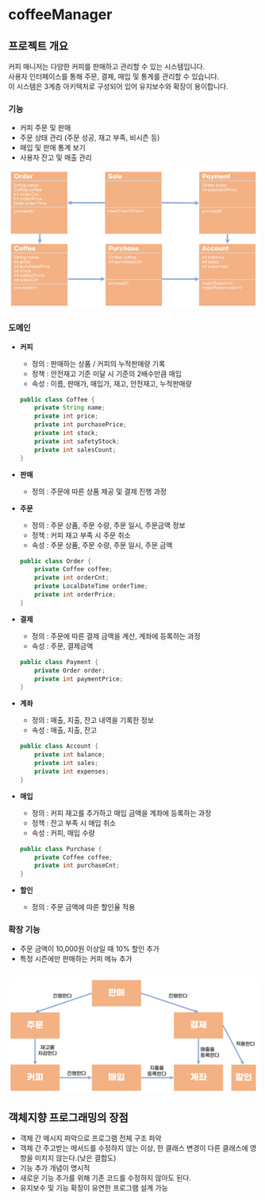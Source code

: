 # coffeeManager

## 프로젝트 개요

커피 매니저는 다양한 커피를 판매하고 관리할 수 있는 시스템입니다.<br/>
사용자 인터페이스를 통해 주문, 결제, 매입 및 통계를 관리할 수 있습니다.<br/>
이 시스템은 3계층 아키텍처로 구성되어 있어 유지보수와 확장이 용이합니다.

### 기능

-   커피 주문 및 판매
-   주문 상태 관리 (주문 성공, 재고 부족, 비시즌 등)
-   매입 및 판매 통계 보기
-   사용자 잔고 및 매출 관리

![대체 텍스트](/src/images/image1.jpg)

### 도메인

-   **커피**

    -   정의 : 판매하는 상품 / 커피의 누적판매량 기록
    -   정책 : 안전재고 기준 미달 시 기준의 2배수만큼 매입
    -   속성 : 이름, 판매가, 매입가, 재고, 안전재고, 누적판매량

    ```java
    public class Coffee {
        private String name;
        private int price;
        private int purchasePrice;
        private int stock;
        private int safetyStock;
        private int salesCount;
    }
    ```

-   **판매**

    -   정의 : 주문에 따른 상품 제공 및 결제 진행 과정

-   **주문**

    -   정의 : 주문 상품, 주문 수량, 주문 일시, 주문금액 정보
    -   정책 : 커피 재고 부족 시 주문 취소
    -   속성 : 주문 상품, 주문 수량, 주문 일시, 주문 금액

    ```java
    public class Order {
        private Coffee coffee;
        private int orderCnt;
        private LocalDateTime orderTime;
        private int orderPrice;
    }
    ```

-   **결제**

    -   정의 : 주문에 따른 결제 금액을 계산, 계좌에 등록하는 과정
    -   속성 : 주문, 결제금액

    ```java
    public class Payment {
        private Order order;
        private int paymentPrice;
    }
    ```

-   **계좌**

    -   정의 : 매출, 지출, 잔고 내역을 기록한 정보
    -   속성 : 매출, 지출, 잔고

    ```java
    public class Account {
        private int balance;
        private int sales;
        private int expenses;
    }
    ```

-   **매입**

    -   정의 : 커피 재고를 추가하고 매입 금액을 계좌에 등록하는 과정
    -   정책 : 잔고 부족 시 매입 취소
    -   속성 : 커피, 매입 수량

    ```java
    public class Purchase {
        private Coffee coffee;
        private int purchaseCnt;
    }
    ```

-   **할인**
    -   정의 : 주문 금액에 따른 할인율 적용

### 확장 기능

-   주문 금액이 10,000원 이상일 때 10% 할인 추가
-   특정 시즌에만 판매하는 커피 메뉴 추가

##

![대체 텍스트](/src/images/image2.jpg)

## 객체지향 프로그래밍의 장점

-   객체 간 메시지 파악으로 프로그램 전체 구조 파악
-   객체 간 주고받는 메서드를 수정하지 않는 이상, 한 클래스 변경이 다른 클래스에 영향을 미치지 않는다.(낮은 결합도)
-   기능 추가 개념이 명시적
-   새로운 기능 추가를 위해 기존 코드를 수정하지 않아도 된다.
-   유지보수 및 기능 확장이 유연한 프로그램 설계 가능
